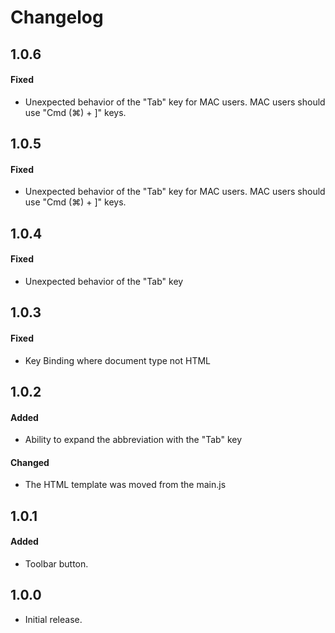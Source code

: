 # Changelog

## 1.0.6
#### Fixed
- Unexpected behavior of the "Tab" key for MAC users. MAC users should use "Cmd (⌘) + ]" keys.

## 1.0.5
#### Fixed
- Unexpected behavior of the "Tab" key for MAC users. MAC users should use "Cmd (⌘) + ]" keys.

## 1.0.4
#### Fixed
- Unexpected behavior of the "Tab" key

## 1.0.3
#### Fixed
- Key Binding where document type not HTML

## 1.0.2
#### Added 
- Ability to expand the abbreviation with the "Tab" key
#### Changed
- The HTML template was moved from the main.js

## 1.0.1
#### Added 
- Toolbar button.

## 1.0.0
- Initial release.
